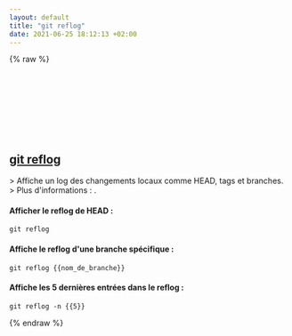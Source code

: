 ```yaml
---
layout: default
title: "git reflog"
date: 2021-06-25 18:12:13 +02:00
---
```

{% raw %}
<h2 id="git-reflog">
  <a href="/fr/common/git-reflog.html">git reflog</a> <a href="#git-reflog"><svg class="icon">
    <use href="/assets/images/unicode_sprite.svg#link" />
  </svg></a>
</h2>
> Affiche un log des changements locaux comme HEAD, tags et branches.
> Plus d'informations : <https://git-scm.com/docs/git-reflog>.

#### Afficher le reflog de HEAD :
```shell
git reflog
```
#### Affiche le reflog d'une branche spécifique :
```shell
git reflog {{nom_de_branche}}
```
#### Affiche les 5 dernières entrées dans le reflog :
```shell
git reflog -n {{5}}
```
{% endraw %}